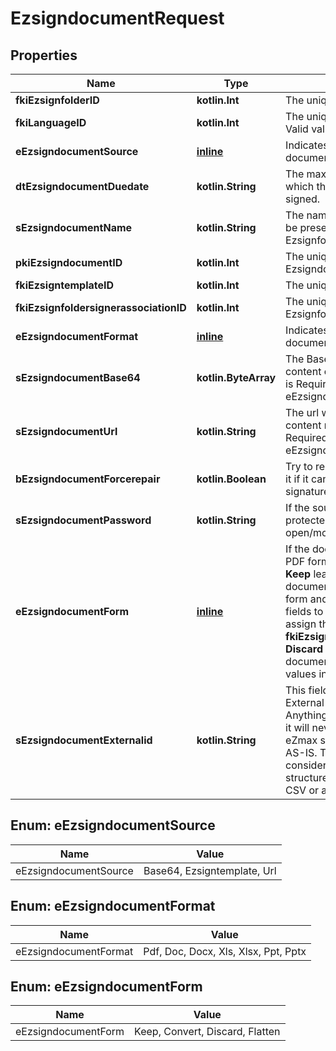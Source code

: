
# EzsigndocumentRequest

## Properties
| Name | Type | Description | Notes |
| ------------ | ------------- | ------------- | ------------- |
| **fkiEzsignfolderID** | **kotlin.Int** | The unique ID of the Ezsignfolder |  |
| **fkiLanguageID** | **kotlin.Int** | The unique ID of the Language.  Valid values:  |Value|Description| |-|-| |1|French| |2|English| |  |
| **eEzsigndocumentSource** | [**inline**](#EEzsigndocumentSource) | Indicates where to look for the document binary content. |  |
| **dtEzsigndocumentDuedate** | **kotlin.String** | The maximum date and time at which the Ezsigndocument can be signed. |  |
| **sEzsigndocumentName** | **kotlin.String** | The name of the document that will be presented to Ezsignfoldersignerassociations |  |
| **pkiEzsigndocumentID** | **kotlin.Int** | The unique ID of the Ezsigndocument |  [optional] |
| **fkiEzsigntemplateID** | **kotlin.Int** | The unique ID of the Ezsigntemplate |  [optional] |
| **fkiEzsignfoldersignerassociationID** | **kotlin.Int** | The unique ID of the Ezsignfoldersignerassociation |  [optional] |
| **eEzsigndocumentFormat** | [**inline**](#EEzsigndocumentFormat) | Indicates the format of the document. |  [optional] |
| **sEzsigndocumentBase64** | **kotlin.ByteArray** | The Base64 encoded binary content of the document.  This field is Required when eEzsigndocumentSource &#x3D; Base64. |  [optional] |
| **sEzsigndocumentUrl** | **kotlin.String** | The url where the document content resides.  This field is Required when eEzsigndocumentSource &#x3D; Url. |  [optional] |
| **bEzsigndocumentForcerepair** | **kotlin.Boolean** | Try to repair the document or flatten it if it cannot be used for electronic signature.  |  [optional] |
| **sEzsigndocumentPassword** | **kotlin.String** | If the source document is password protected, the password to open/modify it. |  [optional] |
| **eEzsigndocumentForm** | [**inline**](#EEzsigndocumentForm) | If the document contains an existing PDF form this property must be set.  **Keep** leaves the form as-is in the document.  **Convert** removes the form and convert all the existing fields to Ezsignformfieldgroups and assign them to the specified **fkiEzsignfoldersignerassociationID**  **Discard** removes the form from the document.  **Flatten** prints the form values in the document. |  [optional] |
| **sEzsigndocumentExternalid** | **kotlin.String** | This field can be used to store an External ID from the client&#39;s system.  Anything can be stored in this field, it will never be evaluated by the eZmax system and will be returned AS-IS.  To store multiple values, consider using a JSON formatted structure, a URL encoded string, a CSV or any other custom format.  |  [optional] |


<a id="EEzsigndocumentSource"></a>
## Enum: eEzsigndocumentSource
| Name | Value |
| ---- | ----- |
| eEzsigndocumentSource | Base64, Ezsigntemplate, Url |


<a id="EEzsigndocumentFormat"></a>
## Enum: eEzsigndocumentFormat
| Name | Value |
| ---- | ----- |
| eEzsigndocumentFormat | Pdf, Doc, Docx, Xls, Xlsx, Ppt, Pptx |


<a id="EEzsigndocumentForm"></a>
## Enum: eEzsigndocumentForm
| Name | Value |
| ---- | ----- |
| eEzsigndocumentForm | Keep, Convert, Discard, Flatten |



